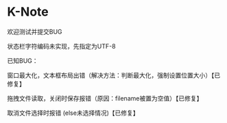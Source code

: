 # K-Note
欢迎测试并提交BUG

状态栏字符编码未实现，先指定为UTF-8

已知BUG：

窗口最大化，文本框布局出错（解决方法：判断最大化，强制设置位置大小）【已修复】

拖拽文件读取，关闭时保存报错（原因：filename被置为空值）【已修复】

取消文件选择时报错 (else未选择情况)【已修复】

